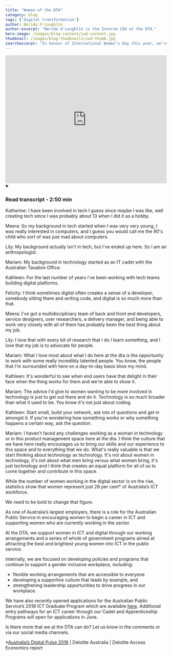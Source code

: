 ```yaml
---
title: "Women of the DTA"
category: blog
tags: ['digital transformation']
author: Nerida O'Loughlin
author-excerpt: "Nerida O'Loughlin is the Interim CEO at the DTA."
hero-image: /images/blog-content/iwd-content.jpg
thumbnail: /images/blog-thumbnails/iwd-thumb.jpg
searchexcerpt: "In honour of International Women’s Day this year, we’re taking the opportunity to showcase the talents of some of the incredible women working at the DTA. A few of our colleagues, whose roles range from from user researcher to product manager, share their experiences of working in digital with us."
---
```


<div class="youtube-embed">
  <iframe width="100%" height="400" src="https://www.youtube.com/embed/1I3_ZJ74nzk?rel=0" frameborder="0" allowfullscreen></iframe>
  <details open data-label="content-accordion-1-example" aria-expanded="false">
    <summary><h3>Read transcript - 2:50 min</h3></summary>
    <div class="accordion-panel" markdown="1">
    
Katherine: I have been involved in tech I guess since maybe I was like, well creating tech since I was probably about 13 when I did it as a hobby.

Meera: So my background in tech started when I was very very young, I was really interested in computers, and I guess you would call me the 90's child who sort of was just mad about computers.

Lily: My background actually isn't in tech, but i've ended up here. So I am an anthropologist.

Mariam: My background in technology started as an IT cadet with the Australian Taxation Office. 

Kathleen: For the last number of years i've been working with tech teams building digital platforms. 

Felicity: I think sometimes digital often creates a sense of a developer, somebody sitting there and writing code, and digital is so much more than that.

Meera: I've got a multidisciplinary team of back and front end developers, service designers, user researchers, a delivery manager, and being able to work very closely with all of them has probably been the best thing about my job.

Lily: I love that with every bit of research that I do I learn something, and I love that my job is to advocate for people.

Mariam: What I love most about what I do here at the dta is the opportunity to work with some really incredibly talented people. You know, the people that I'm surrounded with here on a day-to-day basis blow my mind. 

Kathleen: It's wonderful to see when end users have that delight in their face when the thing works for them and we're able to show it.

Mariam: The advice I'd give to women wanting to be more involved in technology is just to get out there and do it. Technology is so much broader than what it used to be. You know it's not just about coding. 

Kathleen: Start small, build your network, ask lots of questions and get in amongst it. If you're wondering how something works or why something happens a certain way, ask the question. 
	
Mariam: I haven't faced any challenges working as a woman in technology or in this product management space here at the dta. I think the culture that we have here really encourages us to bring our skills and our experience to this space and to everything that we do. What's really valuable is that we start thinking about technology as technology. It's not about women in technology, it's not about what men bring versus what women bring, it's just technology and I think that creates an equal platform for all of us to come together and contribute in this space. 

</div>
  </details>
</div>

While the number of women working in the digital sector is on the rise, statistics show that women represent just 28 per cent* of Australia’s ICT workforce. 

We need to be bold to change that figure.

As one of Australia’s largest employers, there is a role for the Australian Public Service in encouraging women to begin a career in ICT and supporting women who are currently working in the sector. 

At the DTA, we support women in ICT and digital through our working arrangements and a series of whole of government programs aimed at attracting the best and brightest young women into ICT in the public service.

Internally, we are focused on developing policies and programs that continue to support a gender inclusive workplace, including:

- flexible working arrangements that are accessible to everyone 
- developing a supportive culture that leads by example, and
- strengthening leadership opportunities to drive progress in our workplace. 

We have also recently opened applications for the Australian Public Service’s 2018 ICT Graduate Program which are available [here](https://www.dta.gov.au/who-we-are/corporate/jobs/#op-170375-2018-australian-government-ict-graduate-program). Additional entry pathways for an ICT career through our Cadet and Apprenticeship Programs will open for applications in June. 

Is there more that we at the DTA can do? Let us know in the comments or via our social media channels. 

*[Australia’s Digital Pulse 2016](https://www2.deloitte.com/au/en/pages/economics/articles/australias-digital-pulse.html) \| Deloitte Australia \| Deloitte Access Economics report
